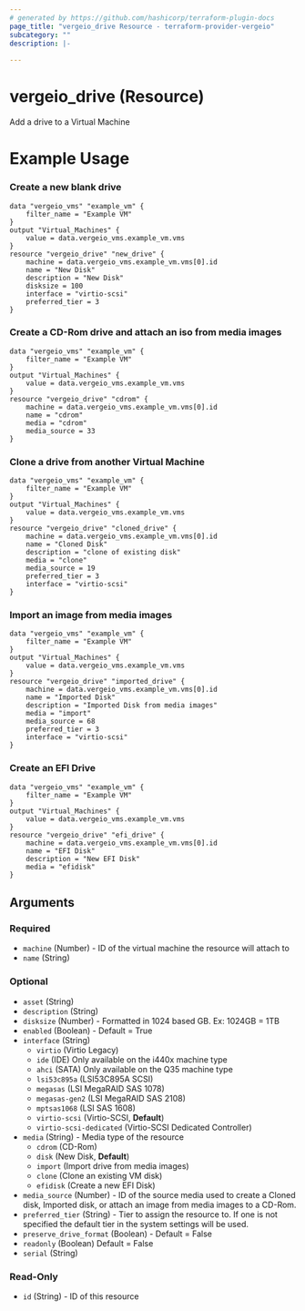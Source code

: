 ```yaml
---
# generated by https://github.com/hashicorp/terraform-plugin-docs
page_title: "vergeio_drive Resource - terraform-provider-vergeio"
subcategory: ""
description: |-
  
---
```


# vergeio_drive (Resource)
Add a drive to a Virtual Machine

# Example Usage

### Create a new blank drive
```
data "vergeio_vms" "example_vm" {
    filter_name = "Example VM"
}
output "Virtual_Machines" {
	value = data.vergeio_vms.example_vm.vms
}
resource "vergeio_drive" "new_drive" {
	machine = data.vergeio_vms.example_vm.vms[0].id
	name = "New Disk"
	description = "New Disk"
	disksize = 100
	interface = "virtio-scsi"
	preferred_tier = 3
}
```
### Create a CD-Rom drive and attach an iso from media images
```
data "vergeio_vms" "example_vm" {
    filter_name = "Example VM"
}
output "Virtual_Machines" {
	value = data.vergeio_vms.example_vm.vms
}
resource "vergeio_drive" "cdrom" {
	machine = data.vergeio_vms.example_vm.vms[0].id
	name = "cdrom"
	media = "cdrom"
	media_source = 33
}
```
### Clone a drive from another Virtual Machine
```
data "vergeio_vms" "example_vm" {
    filter_name = "Example VM"
}
output "Virtual_Machines" {
	value = data.vergeio_vms.example_vm.vms
}
resource "vergeio_drive" "cloned_drive" {
	machine = data.vergeio_vms.example_vm.vms[0].id
	name = "Cloned Disk"
	description = "clone of existing disk"
	media = "clone"
	media_source = 19
	preferred_tier = 3
	interface = "virtio-scsi"
}
```
### Import an image from media images
```
data "vergeio_vms" "example_vm" {
    filter_name = "Example VM"
}
output "Virtual_Machines" {
	value = data.vergeio_vms.example_vm.vms
}
resource "vergeio_drive" "imported_drive" {
	machine = data.vergeio_vms.example_vm.vms[0].id
	name = "Imported Disk"
	description = "Imported Disk from media images"
	media = "import"
	media_source = 68
	preferred_tier = 3
	interface = "virtio-scsi"
}
```
### Create an EFI Drive
```
data "vergeio_vms" "example_vm" {
    filter_name = "Example VM"
}
output "Virtual_Machines" {
	value = data.vergeio_vms.example_vm.vms
}
resource "vergeio_drive" "efi_drive" {
    machine = data.vergeio_vms.example_vm.vms[0].id
    name = "EFI Disk"
    description = "New EFI Disk"
    media = "efidisk"
}
```
<!-- schema generated by tfplugindocs -->
## Arguments

### Required

- `machine` (Number) - ID of the virtual machine the resource will attach to
- `name` (String)

### Optional

- `asset` (String)
- `description` (String)
- `disksize` (Number) - Formatted in 1024 based GB. Ex: 1024GB = 1TB
- `enabled` (Boolean) - Default = True
- `interface` (String)
	- `virtio`                (Virtio Legacy)
	- `ide`                   (IDE) Only available on the i440x machine type
	- `ahci`                  (SATA) Only available on the Q35 machine type
	- `lsi53c895a`            (LSI53C895A SCSI)
	- `megasas`               (LSI MegaRAID SAS 1078)
	- `megasas-gen2`          (LSI MegaRAID SAS 2108)
	- `mptsas1068`            (LSI SAS 1608)
	- `virtio-scsi`           (Virtio-SCSI, **Default**)
	- `virtio-scsi-dedicated` (Virtio-SCSI Dedicated Controller)
- `media` (String) - Media type of the resource
	- `cdrom`   (CD-Rom)
	- `disk`    (New Disk, **Default**)
	- `import`  (Import drive from media images)
	- `clone`   (Clone an existing VM disk)
	- `efidisk` (Create a new EFI Disk)
- `media_source` (Number) - ID of the source media used to create a Cloned disk, Imported disk, or attach an image from media images to a CD-Rom.
- `preferred_tier` (String) - Tier to assign the resource to. If one is not specified the default tier in the system settings will be used.
- `preserve_drive_format` (Boolean) - Default = False
- `readonly` (Boolean) Default = False
- `serial` (String)

### Read-Only

- `id` (String) - ID of this resource

